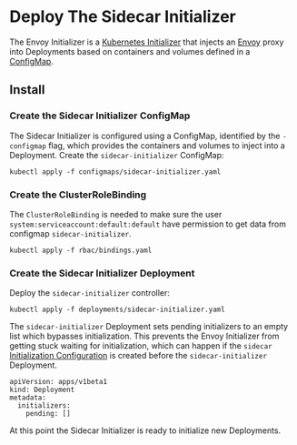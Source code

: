 # Deploy The Sidecar Initializer

The Envoy Initializer is a [Kubernetes Initializer](https://kubernetes.io/docs/admin/extensible-admission-controllers/#what-are-initializers) that injects an [Envoy](https://lyft.github.io/envoy) proxy into Deployments based on containers and volumes defined in a [ConfigMap](https://kubernetes.io/docs/tasks/configure-pod-container/configure-pod-configmap).

## Install

### Create the Sidecar Initializer ConfigMap 

The Sidecar Initializer is configured using a ConfigMap, identified by the `-configmap` flag, which provides the containers and volumes to inject into a Deployment. Create the `sidecar-initializer` ConfigMap:

```
kubectl apply -f configmaps/sidecar-initializer.yaml
```

### Create the ClusterRoleBinding

The `ClusterRoleBinding` is needed to make sure the user `system:serviceaccount:default:default` have permission to get data from configmap `sidecar-initializer`. 

```
kubectl apply -f rbac/bindings.yaml
```

### Create the Sidecar Initializer Deployment

Deploy the `sidecar-initializer` controller:

```
kubectl apply -f deployments/sidecar-initializer.yaml
```

The `sidecar-initializer` Deployment sets pending initializers to an empty list which bypasses initialization. This prevents the Envoy Initializer from getting stuck waiting for initialization, which can happen if the `sidecar` [Initialization Configuration](initializing-deployments.md#create-the-sidecar-initializer-InitializerConfiguration) is created before the `sidecar-initializer` Deployment.

```
apiVersion: apps/v1beta1
kind: Deployment
metadata:
  initializers:
    pending: []
```

At this point the Sidecar Initializer is ready to initialize new Deployments.
